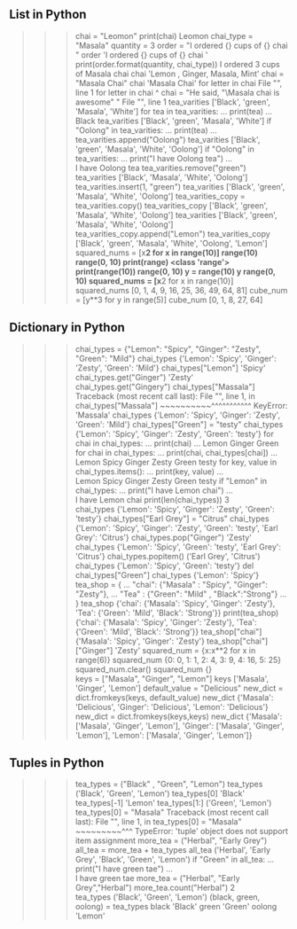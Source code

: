 ## List in Python

>>> chai = "Leomon"
>>> print(chai)
Leomon
>>> chai_type = "Masala"
>>> quantity = 3
>>> order = "I ordered {} cups of {} chai "
>>> order
'I ordered {} cups of {} chai '
>>> print(order.format(quantity, chai_type))
I ordered 3 cups of Masala chai 
>>> chai
'Lemon , Ginger, Masala, Mint'
>>> chai = "Masala Chai"
>>> chai
'Masala Chai'
>>> for letter in chai
  File "<python-input-31>", line 1
    for letter in chai
                      ^
>>> chai = "He said, "\Masala chai is awesome\" "
  File "<python-input-33>", line 1
>>> tea_varities
['Black', 'green', 'Masala', 'White']
>>> for tea in tea_varities:
...     print(tea)
...     
Black 
>>> tea_varities
['Black', 'green', 'Masala', 'White']
>>> if "Oolong" in tea_varities:
...     print(tea)
...     
>>> tea_varities.append("Oolong")
>>> tea_varities
['Black', 'green', 'Masala', 'White', 'Oolong']
>>> if "Oolong" in tea_varities:
...     print("I have Oolong tea")
...     
I have Oolong tea
>>>  tea_varities.remove("green")
>>> tea_varities
['Black', 'Masala', 'White', 'Oolong']
>>> tea_varities.insert(1, "green")
>>> tea_varities
['Black', 'green', 'Masala', 'White', 'Oolong']
>>> tea_varities_copy = tea_varities.copy()
>>> tea_varities_copy
['Black', 'green', 'Masala', 'White', 'Oolong']
>>> tea_varities
['Black', 'green', 'Masala', 'White', 'Oolong']
>>> tea_varities_copy.append("Lemon")
>>> tea_varities_copy
['Black', 'green', 'Masala', 'White', 'Oolong', 'Lemon']
>>> squared_nums = [x**2 for x in range(10)]
>>> range(10)
range(0, 10)
>>> print(range)
<class 'range'>
>>> print(range(10))
range(0, 10)
>>> y = range(10)
>>> y
range(0, 10)
>>> squared_nums = [x**2 for x in range(10)]
>>> squared_nums
[0, 1, 4, 9, 16, 25, 36, 49, 64, 81]
>>> cube_num = [y**3 for y in range(5)]
>>> cube_num
[0, 1, 8, 27, 64]
>>> 


## Dictionary in Python 

>>> chai_types = {"Lemon": "Spicy", "Ginger": "Zesty", "Green": "Mild"}
>>> chai_types
{'Lemon': 'Spicy', 'Ginger': 'Zesty', 'Green': 'Mild'}
>>> chai_types["Lemon"]
'Spicy'
>>> chai_types.get("Ginger")
'Zesty'
>>> chai_types.get("Gingery")
>>> chai_types["Massala"]
Traceback (most recent call last):
  File "<python-input-5>", line 1, in <module>
    chai_types["Massala"]
    ~~~~~~~~~~^^^^^^^^^^^
KeyError: 'Massala'
>>> chai_types
{'Lemon': 'Spicy', 'Ginger': 'Zesty', 'Green': 'Mild'}
>>> chai_types["Green"] = "testy"
>>> chai_types
{'Lemon': 'Spicy', 'Ginger': 'Zesty', 'Green': 'testy'}
>>> for chai in chai_types:
...     print(chai)
...
Lemon
Ginger
Green
>>> for chai in chai_types:
...     print(chai, chai_types[chai])
...
Lemon Spicy
Ginger Zesty
Green testy
>>> for key, value in chai_types.items():
...     print(key, value)
...     
Lemon Spicy 
Ginger Zesty
Green testy 
>>> if "Lemon" in chai_types:
...     print("I have Lemon chai")
...     
I have Lemon chai
>>> print(len(chai_types))
3   
>>> chai_types
{'Lemon': 'Spicy', 'Ginger': 'Zesty', 'Green': 'testy'}
>>> chai_types["Earl Grey"] = "Citrus"
>>> chai_types
{'Lemon': 'Spicy', 'Ginger': 'Zesty', 'Green': 'testy', 'Earl Grey': 'Citrus'}
>>> chai_types.pop("Ginger")
'Zesty'
>>> chai_types
{'Lemon': 'Spicy', 'Green': 'testy', 'Earl Grey': 'Citrus'}
>>> chai_types.popitem()
('Earl Grey', 'Citrus')
>>> chai_types
{'Lemon': 'Spicy', 'Green': 'testy'}
>>> del chai_types["Green"]
>>> chai_types
{'Lemon': 'Spicy'}
>>> tea_shop = {
... "chai": {"Masala" : "Spicy", "Ginger": "Zesty"},
... "Tea" : {"Green": "Mild" , "Black":"Strong"}
... }
>>> tea_shop
{'chai': {'Masala': 'Spicy', 'Ginger': 'Zesty'}, 'Tea': {'Green': 'Mild', 'Black': 'Strong'}}
>>> print(tea_shop)
{'chai': {'Masala': 'Spicy', 'Ginger': 'Zesty'}, 'Tea': {'Green': 'Mild', 'Black': 'Strong'}}
>>> tea_shop["chai"]
{'Masala': 'Spicy', 'Ginger': 'Zesty'}
>>> tea_shop["chai"]["Ginger"]
'Zesty'
>>> squared_num = {x:x**2 for x in range(6)}
>>> squared_num
{0: 0, 1: 1, 2: 4, 3: 9, 4: 16, 5: 25}
>>> squared_num.clear()
>>> squared_num
{}  
>>> keys = ["Masala", "Ginger", "Lemon"]
>>> keys
['Masala', 'Ginger', 'Lemon']
>>> default_value = "Delicious"
>>> new_dict = dict.fromkeys(keys, default_value)
>>> new_dict
{'Masala': 'Delicious', 'Ginger': 'Delicious', 'Lemon': 'Delicious'}
>>> new_dict = dict.fromkeys(keys,keys)
>>> new_dict
{'Masala': ['Masala', 'Ginger', 'Lemon'], 'Ginger': ['Masala', 'Ginger', 'Lemon'], 'Lemon': ['Masala', 'Ginger', 'Lemon']}

## Tuples in Python
>>> tea_types = ("Black" , "Green", "Lemon")
>>> tea_types
('Black', 'Green', 'Lemon')
>>> tea_types[0]
'Black'
>>> tea_types[-1]
'Lemon'
>>> tea_types[1:]
('Green', 'Lemon')
>>> tea_types[0] = "Masala"
Traceback (most recent call last):
  File "<python-input-5>", line 1, in <module>
    tea_types[0] = "Masala"
    ~~~~~~~~~^^^
TypeError: 'tuple' object does not support item assignment
>>> more_tea = ("Herbal", "Early Grey")
>>> all_tea = more_tea + tea_types
>>> all_tea
('Herbal', 'Early Grey', 'Black', 'Green', 'Lemon')
>>> if "Green" in all_tea:
...     print("I have green tae")
...     
I have green tae
>>> more_tea = ("Herbal", "Early Grey","Herbal")
>>> more_tea.count("Herbal")
2   
>>> tea_types
('Black', 'Green', 'Lemon')
>>> (black, green, oolong) = tea_types
>>> black
'Black'
>>> green 
'Green'
>>> oolong
'Lemon'